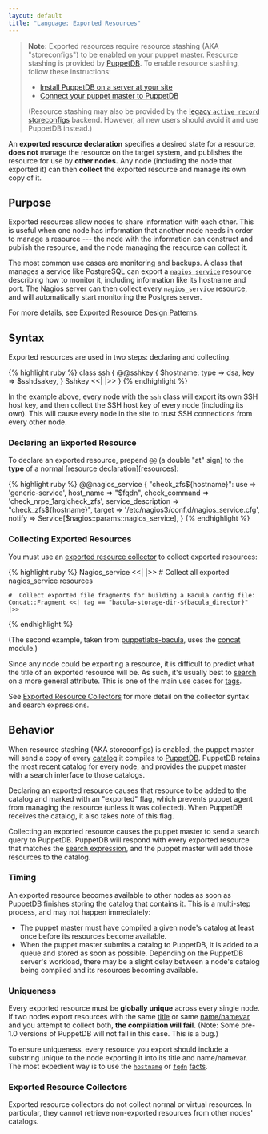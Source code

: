 ```yaml
---
layout: default
title: "Language: Exported Resources"
---
```



[nagios_service]: /references/latest/type.html#nagiosservice
[concat]: http://forge.puppetlabs.com/ripienaar/concat
[title]: ./lang_resources.html#title
[namevar]: ./lang_resources.html#namenamevar
[hostname]: /facter/1.6/core_facts.html#hostname
[fqdn]: /facter/1.6/core_facts.html#fqdn
[tags]: ./lang_tags.html
[facts]: ./lang_variables.html#facts
[bacula]: https://forge.puppetlabs.com/puppetlabs/bacula
[exported_collector]: ./lang_collectors.html#exported-resource-collectors
[search]: ./lang_collectors.html#search-expressions
[puppetdb]: /puppetdb/0.9
[puppetdb_connect]: /puppetdb/0.9/connect_puppet.html
[puppetdb_install]: /puppetdb/0.9/install.html
[ar_storeconfigs]: http://projects.puppetlabs.com/projects/puppet/wiki/Using_Stored_Configuration
[exported_guide]: /guides/exported_resources.html
[catalog]: ./lang_summary.html#compilation-and-catalogs

> **Note:** Exported resources require resource stashing (AKA "storeconfigs") to be enabled on your puppet master. Resource stashing is provided by [PuppetDB][]. To enable resource stashing, follow these instructions: 
> 
> * [Install PuppetDB on a server at your site][puppetdb_install]
> * [Connect your puppet master to PuppetDB][puppetdb_connect]
>
> (Resource stashing may also be provided by the [legacy `active_record` storeconfigs][ar_storeconfigs] backend. However, all new users should avoid it and use PuppetDB instead.)


An **exported resource declaration** specifies a desired state for a resource, **does not** manage the resource on the target system, and publishes the resource for use by **other nodes.** Any node (including the node that exported it) can then **collect** the exported resource and manage its own copy of it.

Purpose
-----

Exported resources allow nodes to share information with each other. This is useful when one node has information that another node needs in order to manage a resource --- the node with the information can construct and publish the resource, and the node managing the resource can collect it. 

The most common use cases are monitoring and backups. A class that manages a service like PostgreSQL can export a [`nagios_service`][nagios_service] resource describing how to monitor it, including information like its hostname and port. The Nagios server can then collect every `nagios_service` resource, and will automatically start monitoring the Postgres server. 

For more details, see [Exported Resource Design Patterns][exported_guide].


Syntax
-----

Exported resources are used in two steps: declaring and collecting.

{% highlight ruby %}
    class ssh {
      @@sshkey { $hostname:
        type => dsa,
        key => $sshdsakey,
      }
      Sshkey <<| |>>
    }
{% endhighlight %}

In the example above, every node with the `ssh` class will export its own SSH host key, and then collect the SSH host key of every node (including its own). This will cause every node in the site to trust SSH connections from every other node.

### Declaring an Exported Resource

To declare an exported resource, prepend `@@` (a double "at" sign) to the **type** of a normal [resource declaration][resources]:

{% highlight ruby %}
    @@nagios_service { "check_zfs${hostname}":
      use                 => 'generic-service',
      host_name           => "$fqdn",
      check_command       => 'check_nrpe_1arg!check_zfs',
      service_description => "check_zfs${hostname}",
      target              => '/etc/nagios3/conf.d/nagios_service.cfg',
      notify              => Service[$nagios::params::nagios_service],
    }
{% endhighlight %}

### Collecting Exported Resources

You must use an [exported resource collector][exported_collector] to collect exported resources:

{% highlight ruby %}
    Nagios_service <<| |>> # Collect all exported nagios_service resources
    
    #  Collect exported file fragments for building a Bacula config file:
    Concat::Fragment <<| tag == "bacula-storage-dir-${bacula_director}" |>>
{% endhighlight %}

(The second example, taken from [puppetlabs-bacula][bacula], uses the [concat][] module.)

Since any node could be exporting a resource, it is difficult to predict what the title of an exported resource will be. As such, it's usually best to [search][] on a more general attribute. This is one of the main use cases for [tags][].

See [Exported Resource Collectors][exported_collector] for more detail on the collector syntax and search expressions.


Behavior
-----

When resource stashing (AKA storeconfigs) is enabled, the puppet master will send a copy of every [catalog][] it compiles to [PuppetDB][]. PuppetDB retains the most recent catalog for every node, and provides the puppet master with a search interface to those catalogs.

Declaring an exported resource causes that resource to be added to the catalog and marked with an "exported" flag, which prevents puppet agent from managing the resource (unless it was collected). When PuppetDB receives the catalog, it also takes note of this flag. 

Collecting an exported resource causes the puppet master to send a search query to PuppetDB. PuppetDB will respond with every exported resource that matches the [search expression][search], and the puppet master will add those resources to the catalog.

### Timing

An exported resource becomes available to other nodes as soon as PuppetDB finishes storing the catalog that contains it. This is a multi-step process, and may not happen immediately:

* The puppet master must have compiled a given node's catalog at least once before its resources become available. 
* When the puppet master submits a catalog to PuppetDB, it is added to a queue and stored as soon as possible. Depending on the PuppetDB server's workload, there may be a slight delay between a node's catalog being compiled and its resources becoming available. 

### Uniqueness

Every exported resource must be **globally unique** across every single node. If two nodes export resources with the same [title][] or same [name/namevar][namevar] and you attempt to collect both, **the compilation will fail.** (Note: Some pre-1.0 versions of PuppetDB will not fail in this case. This is a bug.)

To ensure uniqueness, every resource you export should include a substring unique to the node exporting it into its title and name/namevar. The most expedient way is to use the [`hostname`][hostname] or [`fqdn`][fqdn] [facts][].

### Exported Resource Collectors

Exported resource collectors do not collect normal or virtual resources. In particular, they cannot retrieve non-exported resources from other nodes' catalogs. 

